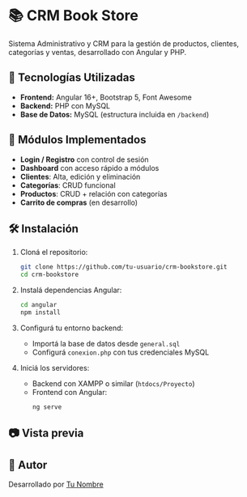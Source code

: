 # 📚 CRM Book Store

Sistema Administrativo y CRM para la gestión de productos, clientes, categorías y ventas, desarrollado con Angular y PHP.

## 🚀 Tecnologías Utilizadas

- **Frontend:** Angular 16+, Bootstrap 5, Font Awesome
- **Backend:** PHP con MySQL
- **Base de Datos:** MySQL (estructura incluida en `/backend`)

## 🧩 Módulos Implementados

- **Login / Registro** con control de sesión
- **Dashboard** con acceso rápido a módulos
- **Clientes**: Alta, edición y eliminación
- **Categorías**: CRUD funcional
- **Productos**: CRUD + relación con categorías
- **Carrito de compras** (en desarrollo)

## 🛠️ Instalación

1. Cloná el repositorio:
   ```bash
   git clone https://github.com/tu-usuario/crm-bookstore.git
   cd crm-bookstore
   ```

2. Instalá dependencias Angular:
   ```bash
   cd angular
   npm install
   ```

3. Configurá tu entorno backend:
   - Importá la base de datos desde `general.sql`
   - Configurá `conexion.php` con tus credenciales MySQL

4. Iniciá los servidores:
   - Backend con XAMPP o similar (`htdocs/Proyecto`)
   - Frontend con Angular:
     ```bash
     ng serve
     ```

## 📷 Vista previa


## 📌 Autor

Desarrollado por [Tu Nombre](https://github.com/tu-usuario)

